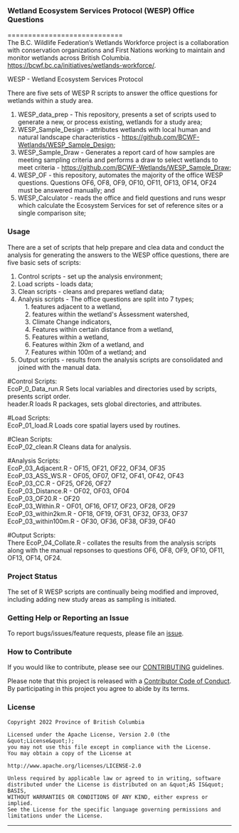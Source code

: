 ### Wetland Ecosystem Services Protocol (WESP) Office Questions
<!-- 
Add a project state badge

See <https://github.com/BCDevExchange/Our-Project-Docs/blob/master/discussion/projectstates.md> 
If you have bcgovr installed and you use RStudio, click the 'Insert BCDevex Badge' Addin.
-->

============================  
The B.C. Wildlife Federation’s Wetlands Workforce project is a collaboration with conservation organizations and First Nations working to maintain and monitor wetlands across British Columbia.   
https://bcwf.bc.ca/initiatives/wetlands-workforce/.  

WESP - Wetland Ecosystem Services Protocol   

There are five sets of WESP R scripts to answer the office questions for wetlands within a study area.  
1) WESP_data_prep - This repository, presents a set of scripts used to generate a new, or process existing, wetlands for a study area;  
2) WESP_Sample_Design - attributes wetlands with local human and natural landscape characteristics - https://github.com/BCWF-Wetlands/WESP_Sample_Design;   
3) WESP_Sample_Draw - Generates a report card of how samples are meeting sampling criteria and performs a draw to select wetlands to meet criteria - https://github.com/BCWF-Wetlands/WESP_Sample_Draw;  
4) WESP_OF - this repository, automates the majority of the office WESP questions. Questions OF6, OF8, OF9, OF10, OF11, OF13, OF14, OF24 must be answered manually; and  
5) WESP_Calculator - reads the office and field questions and runs wespr which calculate the Ecosystem Services for set of reference sites or a single comparison site;  

### Usage

There are a set of scripts that help prepare and clea data and conduct the analysis for generating the answers to the WESP office questions, there are five basic sets of scripts:    
1. Control scripts - set up the analysis environment;  
2. Load scripts - loads data;    
3. Clean scripts - cleans and prepares wetland data;    
4. Analysis scripts - The office questions are split into 7 types;   
&nbsp;&nbsp;&nbsp;&nbsp;1. features adjacent to a wetland,  
&nbsp;&nbsp;&nbsp;&nbsp;2. features within the wetland's Assessment watershed,  
&nbsp;&nbsp;&nbsp;&nbsp;3. Climate Change indicators,  
&nbsp;&nbsp;&nbsp;&nbsp;4. Features within certain distance from a wetland,  
&nbsp;&nbsp;&nbsp;&nbsp;5. Features within a wetland,  
&nbsp;&nbsp;&nbsp;&nbsp;6. Features within 2km of a wetland, and  
&nbsp;&nbsp;&nbsp;&nbsp;7. Features within 100m of a wetland; and   
5. Output scripts - results from the analysis scripts are consolidated and joined with the manual data.
  
#Control Scripts:   
EcoP_0_Data_run.R	Sets local variables and directories used by scripts, presents script order.  
header.R	loads R packages, sets global directories, and attributes.

#Load Scripts:   
EcoP_01_load.R	Loads core spatial layers used by routines.  

#Clean Scripts:   
EcoP_02_clean.R	Cleans data for analysis. 

#Analysis Scripts:   
EcoP_03_Adjacent.R - OF15, OF21, OF22, OF34, OF35  
EcoP_03_ASS_WS.R - OF05, OF07, OF12, OF41, OF42, OF43  
EcoP_03_CC.R - OF25, OF26, OF27  
EcoP_03_Distance.R - OF02, OF03, OF04  
EcoP_03_OF20.R - OF20  
EcoP_03_Within.R - OF01, OF16, OF17, OF23, OF28, OF29  
EcoP_03_within2km.R - OF18, OF19, OF31, OF32, OF33, OF37  
EcoP_03_within100m.R - OF30, OF36, OF38, OF39, OF40  

#Output Scripts:   
There EcoP_04_Collate.R	- collates the results from the analysis scripts along with the manual repsonses to questions OF6, OF8, OF9, OF10, OF11, OF13, OF14, OF24.  

### Project Status

The set of R WESP scripts are continually being modified and improved, including adding new study areas as sampling is initiated.

### Getting Help or Reporting an Issue

To report bugs/issues/feature requests, please file an [issue](https://github.com/BCWF-Wetlands/WESP_data_prep/issues/).

### How to Contribute

If you would like to contribute, please see our [CONTRIBUTING](CONTRIBUTING.md) guidelines.

Please note that this project is released with a [Contributor Code of Conduct](CODE_OF_CONDUCT.md). By participating in this project you agree to abide by its terms.

### License

```
Copyright 2022 Province of British Columbia

Licensed under the Apache License, Version 2.0 (the &quot;License&quot;);
you may not use this file except in compliance with the License.
You may obtain a copy of the License at

http://www.apache.org/licenses/LICENSE-2.0

Unless required by applicable law or agreed to in writing, software distributed under the License is distributed on an &quot;AS IS&quot; BASIS,
WITHOUT WARRANTIES OR CONDITIONS OF ANY KIND, either express or implied.
See the License for the specific language governing permissions and limitations under the License.
```
---
